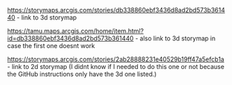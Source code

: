 https://storymaps.arcgis.com/stories/db338860ebf3436d8ad2bd573b361440 - link to 3d storymap

https://tamu.maps.arcgis.com/home/item.html?id=db338860ebf3436d8ad2bd573b361440 - also link to 3d storymap in case the first one doesnt work

https://storymaps.arcgis.com/stories/2ab28888231e40529b19ff47a5efcb1a - link to 2d storymap (I didnt know if I needed to do this one or not because the GitHub instructions only have the 3d one listed.)
